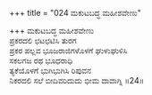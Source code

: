 +++
title = "024 ಮಕುಟಬದ್ಧ ಮಹೀಶವೇಣು"

+++
ಮಕುಟಬದ್ಧ ಮಹೀಶವೇಣು  
ಪ್ರಕರದಲಿ ಛಟಛಟಿಸಿ ತುರಗ  
ಪ್ರಕರ ಪಲ್ಲವ ಭೂಜರಾಜಿಗಳೊಳಗೆ ಘುಳುಘುಳಿಸಿ   
ಸಕಲಗಜ ರಥ ಭೂಧರಾಧಿ  
ತ್ಯಕೆಯೊಳಗೆ ಭುಗಿಭುಗಿಸಿ ರಿಪುವನ  
ನಿಕರದಲಿ ಸಲೆ ಬೀದಿವರಿದುದು ಭೀಮ ದಾವಾಗ್ನಿ    ॥24॥